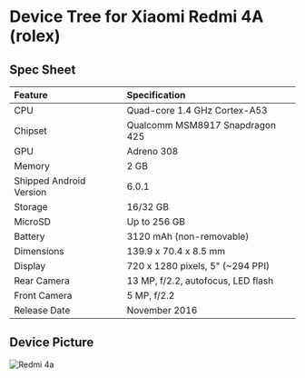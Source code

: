 # Device Tree for Xiaomi Redmi 4A (rolex)

## Spec Sheet

| Feature                 | Specification                     |
| :---------------------- | :-------------------------------- |
| CPU                     | Quad-core 1.4 GHz Cortex-A53      |
| Chipset                 | Qualcomm MSM8917 Snapdragon 425   |
| GPU                     | Adreno 308                        |
| Memory                  | 2 GB                              |
| Shipped Android Version | 6.0.1                             |
| Storage                 | 16/32 GB                          |
| MicroSD                 | Up to 256 GB                      |
| Battery                 | 3120 mAh (non-removable)          |
| Dimensions              | 139.9 x 70.4 x 8.5 mm             |
| Display                 | 720 x 1280 pixels, 5" (~294 PPI)  |
| Rear Camera             | 13 MP, f/2.2, autofocus, LED flash|
| Front Camera            | 5 MP, f/2.2                       |
| Release Date            | November 2016                     |

## Device Picture

![Redmi 4a](https://cdn2.gsmarena.com/vv/pics/xiaomi/xiaomi-redmi-4a-0.jpg "Redmi 4A")

